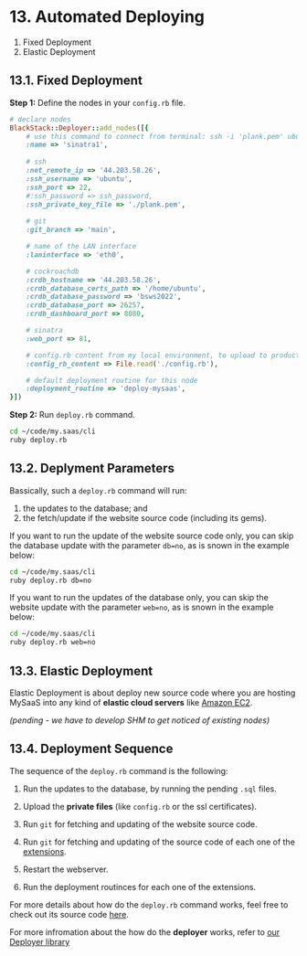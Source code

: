 # 13. Automated Deploying

1. Fixed Deployment
2. Elastic Deployment 

## 13.1. Fixed Deployment

**Step 1:** Define the nodes in your `config.rb` file.

```ruby
# declare nodes
BlackStack::Deployer::add_nodes([{
    # use this command to connect from terminal: ssh -i 'plank.pem' ubuntu@ec2-34-234-83-88.compute-1.amazonaws.com
    :name => 'sinatra1',
 
    # ssh
    :net_remote_ip => '44.203.58.26',  
    :ssh_username => 'ubuntu',
    :ssh_port => 22,
    #:ssh_password => ssh_password,
    :ssh_private_key_file => './plank.pem',
 
    # git
    :git_branch => 'main',

    # name of the LAN interface
    :laninterface => 'eth0',

    # cockroachdb
    :crdb_hostname => '44.203.58.26',
    :crdb_database_certs_path => '/home/ubuntu',
    :crdb_database_password => 'bsws2022',
    :crdb_database_port => 26257,
    :crdb_dashboard_port => 8080,

    # sinatra
    :web_port => 81,

    # config.rb content from my local environment, to upload to production nodes
    :config_rb_content => File.read('./config.rb'),

    # default deployment routine for this node
    :deployment_routine => 'deploy-mysaas',
}])
```

**Step 2:** Run `deploy.rb` command.

```bash
cd ~/code/my.saas/cli
ruby deploy.rb
```

## 13.2. Deplyment Parameters

Bassically, such a `deploy.rb` command will run:
1. the updates to the database; and
2. the fetch/update if the website source code (including its gems).

If you want to run the update of the website source code only, you can skip the database update with the parameter `db=no`, as is snown in the example below:

```bash
cd ~/code/my.saas/cli
ruby deploy.rb db=no
```

If you want to run the updates of the database only, you can skip the website update with the parameter `web=no`, as is snown in the example below:

```bash
cd ~/code/my.saas/cli
ruby deploy.rb web=no
```

## 13.3. Elastic Deployment

Elastic Deployment is about deploy new source code where you are hosting MySaaS into any kind of **elastic cloud servers** like [Amazon EC2](https://aws.amazon.com/ec2/).

_(pending - we have to develop SHM to get noticed of existing nodes)_


## 13.4. Deployment Sequence

The sequence of the `deploy.rb` command is the following:

1. Run the updates to the database, by running the pending `.sql` files.

2. Upload the **private files** (like `config.rb` or the ssl certificates).

3. Run `git` for fetching and updating of the website source code.

3. Run `git` for fetching and updating of the source code of each one of the [extensions](/leandrosardi/mysaas/blob/main/docu/12.extensibility.md).

4. Restart the webserver.

5. Run the deployment routinces for each one of the extensions.

For more details about how do the `deploy.rb` command works, feel free to check out its source code [here](/leandrosardi/mysaas/blob/main/cli/deploy.rb).

For more infromation about the how do the **deployer** works, refer to [our Deployer library](/leandrosardi/my-ruby-deployer)
